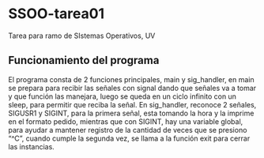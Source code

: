 # SSOO-tarea01
Tarea para ramo de SIstemas Operativos, UV

## Funcionamiento del programa
El programa consta de 2 funciones principales, main y sig_handler, en main se prepara para recibir las señales con signal dando que señales va a tomar y que función las manejara, luego se queda en un ciclo infinito con un sleep, para permitir que reciba la señal.
En sig_handler, reconoce 2 señales, SIGUSR1 y SIGINT, para la primera señal, esta tomando la hora y la imprime en el formato pedido, mientras que con SIGINT, hay una variable global, para ayudar a mantener registro de la cantidad de veces que se presiono “^C”, cuando cumple la segunda vez, se llama a la función exit para cerrar las instancias.
